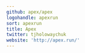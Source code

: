```yaml
---
github: apex/apex
logohandle: apexrun
sort: apexrun
title: Apex
twitter: tjholowaychuk
website: 'http://apex.run/'
---
```

